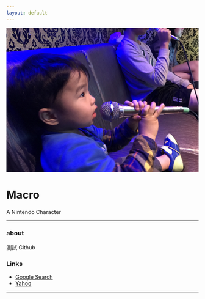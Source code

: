 ```yaml
---
layout: default
---
```


![avatar](Head.jpg)

# Macro

A Nintendo Character

- - -

### about

測試 Github

### Links

 * [Google Search](https://www.google.com.tw//)
 * [Yahoo](http://tw.yahoo.com)
 
- - -
